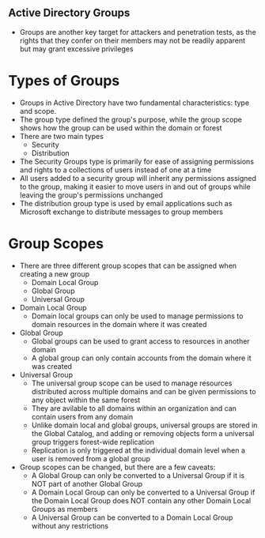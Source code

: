 ## Active Directory Groups
- Groups are another key target for attackers and penetration tests, as the rights that they confer on their members may not be readily apparent but may grant excessive privileges

# Types of Groups
- Groups in Active Directory have two fundamental characteristics: type and scope.
- The group type defined the group's purpose, while the group scope shows how the group can be used within the domain or forest
- There are two main types
    - Security
    - Distribution
- The Security Groups type is primarily for ease of assigning permissions and rights to a collections of users instead of one at a time
- All users added to a security group will inherit any permissions assigned to the group, making it easier to move users in and out of groups while leaving the group's permissions unchanged
- The distribution group type is used by email applications such as Microsoft exchange to distribute messages to group members

# Group Scopes
- There are three different group scopes that can be assigned when creating a new group
    - Domain Local Group
    - Global Group
    - Universal Group
- Domain Local Group
    - Domain local groups can only be used to manage permissions to domain resources in the domain where it was created
- Global Group
    - Global groups can be used to grant access to resources in another domain
    - A global group can only contain accounts from the domain where it was created
- Universal Group
    - The universal group scope can be used to manage resources distributed across multiple domains and can be given permissions to any object within the same forest
    - They are avilable to all domains within an organization and can contain users from any domain
    - Unlike domain local and global groups, universal groups are stored in the Global Catalog, and adding or removing objects form a universal group triggers forest-wide replication
    - Replication is only triggered at the individual domain level when a user is removed from a global group
- Group scopes can be changed, but there are a few caveats:
    - A Global Group can only be converted to a Universal Group if it is NOT part of another Global Group
    - A Domain Local Group can only be converted to a Universal Group if the Domain Local Group does NOT contain any other Domain Local Groups as members
    - A Universal Group can be converted to a Domain Local Group without any restrictions

